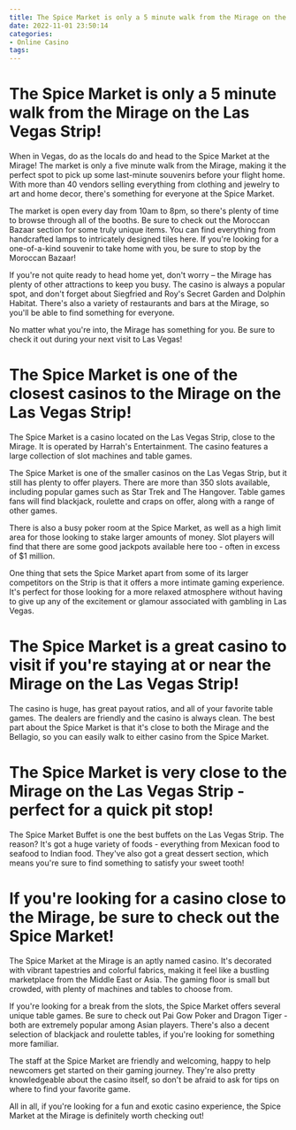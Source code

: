 ```yaml
---
title: The Spice Market is only a 5 minute walk from the Mirage on the Las Vegas Strip!
date: 2022-11-01 23:50:14
categories:
- Online Casino
tags:
---
```



#  The Spice Market is only a 5 minute walk from the Mirage on the Las Vegas Strip!



When in Vegas, do as the locals do and head to the Spice Market at the Mirage! The market is only a five minute walk from the Mirage, making it the perfect spot to pick up some last-minute souvenirs before your flight home. With more than 40 vendors selling everything from clothing and jewelry to art and home decor, there's something for everyone at the Spice Market.

The market is open every day from 10am to 8pm, so there's plenty of time to browse through all of the booths. Be sure to check out the Moroccan Bazaar section for some truly unique items. You can find everything from handcrafted lamps to intricately designed tiles here. If you're looking for a one-of-a-kind souvenir to take home with you, be sure to stop by the Moroccan Bazaar!

If you're not quite ready to head home yet, don't worry – the Mirage has plenty of other attractions to keep you busy. The casino is always a popular spot, and don't forget about Siegfried and Roy's Secret Garden and Dolphin Habitat. There's also a variety of restaurants and bars at the Mirage, so you'll be able to find something for everyone.

No matter what you're into, the Mirage has something for you. Be sure to check it out during your next visit to Las Vegas!

#  The Spice Market is one of the closest casinos to the Mirage on the Las Vegas Strip!

The Spice Market is a casino located on the Las Vegas Strip, close to the Mirage. It is operated by Harrah's Entertainment. The casino features a large collection of slot machines and table games.

The Spice Market is one of the smaller casinos on the Las Vegas Strip, but it still has plenty to offer players. There are more than 350 slots available, including popular games such as Star Trek and The Hangover. Table games fans will find blackjack, roulette and craps on offer, along with a range of other games.

There is also a busy poker room at the Spice Market, as well as a high limit area for those looking to stake larger amounts of money. Slot players will find that there are some good jackpots available here too - often in excess of $1 million.

One thing that sets the Spice Market apart from some of its larger competitors on the Strip is that it offers a more intimate gaming experience. It's perfect for those looking for a more relaxed atmosphere without having to give up any of the excitement or glamour associated with gambling in Las Vegas.

#  The Spice Market is a great casino to visit if you're staying at or near the Mirage on the Las Vegas Strip!

The casino is huge, has great payout ratios, and all of your favorite table games. The dealers are friendly and the casino is always clean. The best part about the Spice Market is that it's close to both the Mirage and the Bellagio, so you can easily walk to either casino from the Spice Market.

#  The Spice Market is very close to the Mirage on the Las Vegas Strip - perfect for a quick pit stop!

The Spice Market Buffet is one the best buffets on the Las Vegas Strip. The reason? It's got a huge variety of foods - everything from Mexican food to seafood to Indian food. They've also got a great dessert section, which means you're sure to find something to satisfy your sweet tooth!

#  If you're looking for a casino close to the Mirage, be sure to check out the Spice Market!

The Spice Market at the Mirage is an aptly named casino. It's decorated with vibrant tapestries and colorful fabrics, making it feel like a bustling marketplace from the Middle East or Asia. The gaming floor is small but crowded, with plenty of machines and tables to choose from.

If you're looking for a break from the slots, the Spice Market offers several unique table games. Be sure to check out Pai Gow Poker and Dragon Tiger - both are extremely popular among Asian players. There's also a decent selection of blackjack and roulette tables, if you're looking for something more familiar.

The staff at the Spice Market are friendly and welcoming, happy to help newcomers get started on their gaming journey. They're also pretty knowledgeable about the casino itself, so don't be afraid to ask for tips on where to find your favorite game.

All in all, if you're looking for a fun and exotic casino experience, the Spice Market at the Mirage is definitely worth checking out!